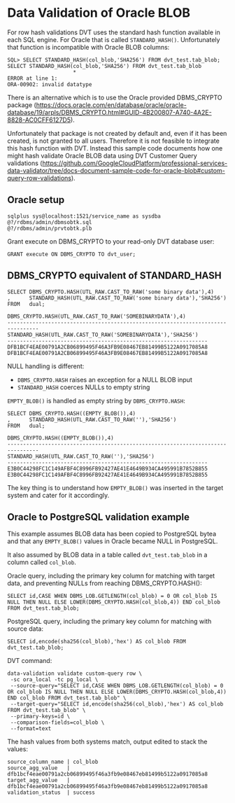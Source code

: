 # Data Validation of Oracle BLOB

For row hash validations DVT uses the standard hash function available in each SQL engine. For Oracle that is called `STANDARD_HASH()`. Unfortunately that function is incompatible with Oracle BLOB columns:

```
SQL> SELECT STANDARD_HASH(col_blob,'SHA256') FROM dvt_test.tab_blob;
SELECT STANDARD_HASH(col_blob,'SHA256') FROM dvt_test.tab_blob
                     *
ERROR at line 1:
ORA-00902: invalid datatype
```

There is an alternative which is to use the Oracle provided DBMS_CRYPTO package (https://docs.oracle.com/en/database/oracle/oracle-database/19/arpls/DBMS_CRYPTO.html#GUID-4B200807-A740-4A2E-8828-AC0CFF6127D5).

Unfortunately that package is not created by default and, even if it has been created, is not granted to all users. Therefore it is not feasible to integrate this hash function with DVT. Instead this sample code documents how one might hash validate Oracle BLOB data using DVT Customer Query validations (https://github.com/GoogleCloudPlatform/professional-services-data-validator/tree/docs-document-sample-code-for-oracle-blob#custom-query-row-validations).


## Oracle setup

```
sqlplus sys@localhost:1521/service_name as sysdba
@?/rdbms/admin/dbmsobtk.sql
@?/rdbms/admin/prvtobtk.plb
```

Grant execute on DBMS_CRYPTO to your read-only DVT database user:
```
GRANT execute ON DBMS_CRYPTO TO dvt_user;
```


## DBMS_CRYPTO equivalent of STANDARD_HASH

```
SELECT DBMS_CRYPTO.HASH(UTL_RAW.CAST_TO_RAW('some binary data'),4)
,      STANDARD_HASH(UTL_RAW.CAST_TO_RAW('some binary data'),'SHA256')
FROM   dual;

DBMS_CRYPTO.HASH(UTL_RAW.CAST_TO_RAW('SOMEBINARYDATA'),4)
--------------------------------------------------------------------------------
STANDARD_HASH(UTL_RAW.CAST_TO_RAW('SOMEBINARYDATA'),'SHA256')
----------------------------------------------------------------
DFB1BCF4EAE00791A2CB06899495F46A3FB9E08467EB81499B5122A0917085A8
DFB1BCF4EAE00791A2CB06899495F46A3FB9E08467EB81499B5122A0917085A8
```

NULL handling is different:
- `DBMS_CRYPTO.HASH` raises an exception for a NULL BLOB input
- `STANDARD_HASH` coerces NULLs to empty string

`EMPTY_BLOB()` is handled as empty string by `DBMS_CRYPTO.HASH`:
```
SELECT DBMS_CRYPTO.HASH((EMPTY_BLOB()),4)
,      STANDARD_HASH(UTL_RAW.CAST_TO_RAW(''),'SHA256')
FROM   dual;

DBMS_CRYPTO.HASH((EMPTY_BLOB()),4)
--------------------------------------------------------------------------------
STANDARD_HASH(UTL_RAW.CAST_TO_RAW(''),'SHA256')
----------------------------------------------------------------
E3B0C44298FC1C149AFBF4C8996FB92427AE41E4649B934CA495991B7852B855
E3B0C44298FC1C149AFBF4C8996FB92427AE41E4649B934CA495991B7852B855
```

The key thing is to understand how `EMPTY_BLOB()` was inserted in the target system and cater for it accordingly.

## Oracle to PostgreSQL validation example

This example assumes BLOB data has been copied to PostgreSQL bytea and that any `EMPTY_BLOB()` values in Oracle became NULL in PostgreSQL.

It also assumed by BLOB data in a table called `dvt_test.tab_blob` in a column called `col_blob`.

Oracle query, including the primary key column for matching with target data, and preventing NULLs from reaching DBMS_CRYPTO.HASH():
```
SELECT id,CASE WHEN DBMS_LOB.GETLENGTH(col_blob) = 0 OR col_blob IS NULL THEN NULL ELSE LOWER(DBMS_CRYPTO.HASH(col_blob,4)) END col_blob FROM dvt_test.tab_blob;
```

PostgreSQL query, including the primary key column for matching with source data:
```
SELECT id,encode(sha256(col_blob),'hex') AS col_blob FROM dvt_test.tab_blob;
```

DVT command:
```
data-validation validate custom-query row \
 -sc ora_local -tc pg_local \
 --source-query="SELECT id,CASE WHEN DBMS_LOB.GETLENGTH(col_blob) = 0 OR col_blob IS NULL THEN NULL ELSE LOWER(DBMS_CRYPTO.HASH(col_blob,4)) END col_blob FROM dvt_test.tab_blob" \
 --target-query="SELECT id,encode(sha256(col_blob),'hex') AS col_blob FROM dvt_test.tab_blob" \
 --primary-keys=id \
 --comparison-fields=col_blob \
 --format=text
```

The hash values from both systems match, output edited to stack the values:
```
source_column_name | col_blob
source_agg_value   | dfb1bcf4eae00791a2cb06899495f46a3fb9e08467eb81499b5122a0917085a8
target_agg_value   | dfb1bcf4eae00791a2cb06899495f46a3fb9e08467eb81499b5122a0917085a8
validation_status  | success
```
